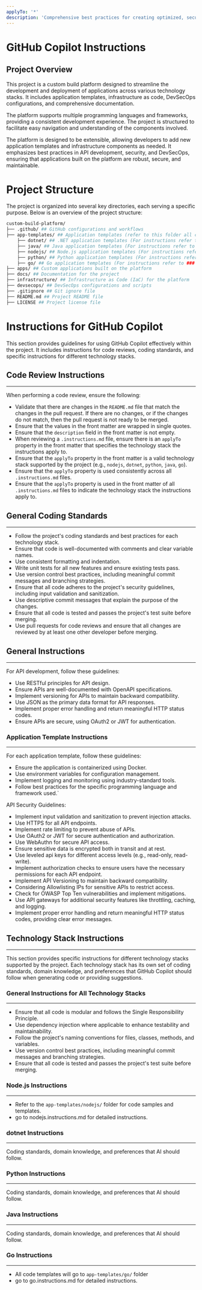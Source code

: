 ```yaml
---
applyTo: '*'
description: 'Comprehensive best practices for creating optimized, secure, and efficient Docker images and managing containers. Covers multi-stage builds, image layer optimization, security scanning, and runtime best practices.'
---
```


# GitHub Copilot Instructions

## Project Overview

This project is a custom build platform designed to streamline the development and deployment of applications across various technology stacks. It includes application templates, infrastructure as code, DevSecOps configurations, and comprehensive documentation.

The platform supports multiple programming languages and frameworks, providing a consistent development experience. The project is structured to facilitate easy navigation and understanding of the components involved.

The platform is designed to be extensible, allowing developers to add new application templates and infrastructure components as needed. It emphasizes best practices in API development, security, and DevSecOps, ensuring that applications built on the platform are robust, secure, and maintainable.

# Project Structure
The project is organized into several key directories, each serving a specific purpose. Below is an overview of the project structure: 

```bash
custom-build-platform/
├── .github/ ## GitHub configurations and workflows
├── app-templates/ ## Application templates (refer to this folder all code samples for different tech stacks )
    ├── dotnet/ ## .NET application templates (For instructions refer to ### dotnet Instructions)
    ├── java/ ## Java application templates (For instructions refer to ### Java Instructions)
    ├── nodejs/ ## Node.js application templates (For instructions refer to ### Node.js Instructions)
    ├── python/ ## Python application templates (For instructions refer to ### Python Instructions)
    ├── go/ ## Go application templates (For instructions refer to ### Go Instructions)
├── apps/ ## Custom applications built on the platform
├── docs/ ## Documentation for the project
├── infrastructure/ ## Infrastructure as Code (IaC) for the platform
├── devsecops/ ## DevSecOps configurations and scripts
├── .gitignore ## Git ignore file
├── README.md ## Project README file
├── LICENSE ## Project license file
```

# Instructions for GitHub Copilot
This section provides guidelines for using GitHub Copilot effectively within the project. It includes instructions for code reviews, coding standards, and specific instructions for different technology stacks.

## Code Review Instructions
---
When performing a code review, ensure the following:
- Validate that there are changes in the `README.md` file that match the changes in the pull request. If there are no changes, or if the changes do not match, then the pull request is not ready to be merged.
- Ensure that the values in the front matter are wrapped in single quotes.
- Ensure that the `description` field in the front matter is not empty.
- When reviewing a `.instructions.md` file, ensure there is an `applyTo` property in the front matter that specifies the technology stack the instructions apply to.
- Ensure that the `applyTo` property in the front matter is a valid technology stack supported by the project (e.g., `nodejs`, `dotnet`, `python`, `java`, `go`).
- Ensure that the `applyTo` property is used consistently across all `.instructions.md` files.
- Ensure that the `applyTo` property is used in the front matter of all `.instructions.md` files to indicate the technology stack the instructions apply to.

## General Coding Standards
---
- Follow the project's coding standards and best practices for each technology stack.
- Ensure that code is well-documented with comments and clear variable names.
- Use consistent formatting and indentation.
- Write unit tests for all new features and ensure existing tests pass.
- Use version control best practices, including meaningful commit messages and branching strategies.
- Ensure that all code adheres to the project's security guidelines, including input validation and sanitization.
- Use descriptive commit messages that explain the purpose of the changes.
- Ensure that all code is tested and passes the project's test suite before merging.
- Use pull requests for code reviews and ensure that all changes are reviewed by at least one other developer before merging.

## General Instructions
---
For API development, follow these guidelines:
- Use RESTful principles for API design.
- Ensure APIs are well-documented with OpenAPI specifications.
- Implement versioning for APIs to maintain backward compatibility.
- Use JSON as the primary data format for API responses.
- Implement proper error handling and return meaningful HTTP status codes.
- Ensure APIs are secure, using OAuth2 or JWT for authentication.

### Application Template Instructions
---
For each application template, follow these guidelines:
- Ensure the application is containerized using Docker.
- Use environment variables for configuration management.
- Implement logging and monitoring using industry-standard tools.
- Follow best practices for the specific programming language and framework used.`

API Security Guidelines:
- Implement input validation and sanitization to prevent injection attacks.
- Use HTTPS for all API endpoints.
- Implement rate limiting to prevent abuse of APIs.
- Use OAuth2 or JWT for secure authentication and authorization.
- Use WebAuthn for secure API access.
- Ensure sensitive data is encrypted both in transit and at rest.
- Use leveled api keys for different access levels (e.g., read-only, read-write).
- Implement authorization checks to ensure users have the necessary permissions for each API endpoint.
- Implement API Versioning to maintain backward compatibility.
- Considering Allowlisting IPs for sensitive APIs to restrict access.
- Check for OWASP Top Ten vulnerabilities and implement mitigations.
- Use API gateways for additional security features like throttling, caching, and logging.
- Implement proper error handling and return meaningful HTTP status codes, providing clear error messages. 

## Technology Stack Instructions
---
This section provides specific instructions for different technology stacks supported by the project. Each technology stack has its own set of coding standards, domain knowledge, and preferences that GitHub Copilot should follow when generating code or providing suggestions.

### General Instructions for All Technology Stacks
---
- Ensure that all code is modular and follows the Single Responsibility Principle.
- Use dependency injection where applicable to enhance testability and maintainability.
- Follow the project's naming conventions for files, classes, methods, and variables.
- Use version control best practices, including meaningful commit messages and branching strategies.
- Ensure that all code is tested and passes the project's test suite before merging.

### Node.js Instructions
---
- Refer to the `app-templates/nodejs/` folder for code samples and templates.
- go to nodejs.instructions.md for detailed instructions.

### dotnet Instructions
---
Coding standards, domain knowledge, and preferences that AI should follow.

### Python Instructions
---
Coding standards, domain knowledge, and preferences that AI should follow.

### Java Instructions
---
Coding standards, domain knowledge, and preferences that AI should follow.

### Go Instructions
---
- All code templates will go to `app-templates/go/` folder
- go to go.instructions.md for detailed instructions.
